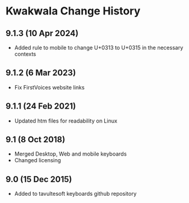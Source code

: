Kwak̕wala Change History
============================
9.1.3 (10 Apr 2024)
------------------
* Added rule to mobile to change U+0313 to U+0315 in the necessary contexts

9.1.2 (6 Mar 2023)
-------------------
* Fix FirstVoices website links

9.1.1 (24 Feb 2021)
-------------------
* Updated htm files for readability on Linux

9.1 (8 Oct 2018)
-----------------
* Merged Desktop, Web and mobile keyboards
* Changed licensing

9.0 (15 Dec 2015)
-----------------

* Added to tavultesoft keyboards github repository

